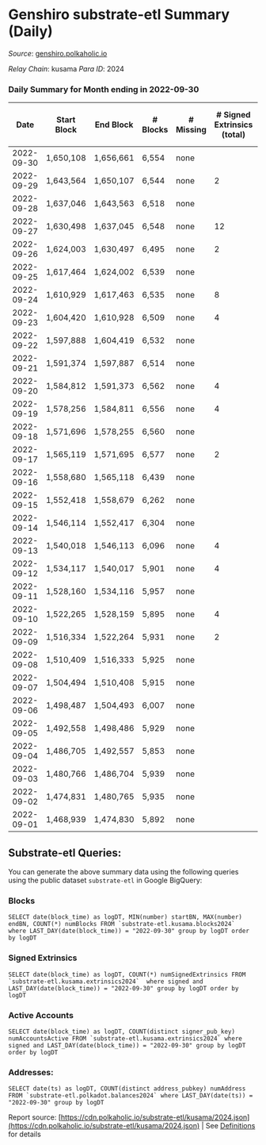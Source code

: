 # Genshiro substrate-etl Summary (Daily)

_Source_: [genshiro.polkaholic.io](https://genshiro.polkaholic.io)

*Relay Chain*: kusama
*Para ID*: 2024



### Daily Summary for Month ending in 2022-09-30


| Date | Start Block | End Block | # Blocks | # Missing | # Signed Extrinsics (total) | # Active Accounts | # Addresses with Balances | # Events | # Transfers | # XCM Transfers In | # XCM Transfers Out |
| ---- | ----------- | --------- | -------- | --------- | --------------------------- | ----------------- | ------------------------- | -------- | ----------- | ------------------ | ------------------- |
| 2022-09-30 | 1,650,108 | 1,656,661 | 6,554 | none  |  |  | 24 | 13,124 |   | 1  |   |
| 2022-09-29 | 1,643,564 | 1,650,107 | 6,544 | none  | 2 | 2 |  | 13,107 |   |   |   |
| 2022-09-28 | 1,637,046 | 1,643,563 | 6,518 | none  |  |  |  | 13,047 |   |   |   |
| 2022-09-27 | 1,630,498 | 1,637,045 | 6,548 | none  | 12 | 2 |  | 13,155 |   |   |   |
| 2022-09-26 | 1,624,003 | 1,630,497 | 6,495 | none  | 2 | 2 |  | 13,014 |   | 1  |   |
| 2022-09-25 | 1,617,464 | 1,624,002 | 6,539 | none  |  |  |  | 13,089 |   |   |   |
| 2022-09-24 | 1,610,929 | 1,617,463 | 6,535 | none  | 8 | 2 |  | 13,118 |   | 1  |   |
| 2022-09-23 | 1,604,420 | 1,610,928 | 6,509 | none  | 4 | 2 |  | 13,044 |   |   |   |
| 2022-09-22 | 1,597,888 | 1,604,419 | 6,532 | none  |  |  |  | 13,080 |   | 1  |   |
| 2022-09-21 | 1,591,374 | 1,597,887 | 6,514 | none  |  |  |  | 13,049 |   | 2  |   |
| 2022-09-20 | 1,584,812 | 1,591,373 | 6,562 | none  | 4 | 2 |  | 13,166 |   | 3  |   |
| 2022-09-19 | 1,578,256 | 1,584,811 | 6,556 | none  | 4 | 2 | 24 | 13,144 |   | 1  |   |
| 2022-09-18 | 1,571,696 | 1,578,255 | 6,560 | none  |  |  | 24 | 13,136 |   | 1  |   |
| 2022-09-17 | 1,565,119 | 1,571,695 | 6,577 | none  | 2 | 2 | 24 | 13,173 |   |   |   |
| 2022-09-16 | 1,558,680 | 1,565,118 | 6,439 | none  |  |  | 24 | 12,889 |   |   |   |
| 2022-09-15 | 1,552,418 | 1,558,679 | 6,262 | none  |  |  | 24 | 12,534 |   |   |   |
| 2022-09-14 | 1,546,114 | 1,552,417 | 6,304 | none  |  |  | 24 | 12,619 |   |   |   |
| 2022-09-13 | 1,540,018 | 1,546,113 | 6,096 | none  | 4 | 2 | 24 | 12,223 |   | 1  |   |
| 2022-09-12 | 1,534,117 | 1,540,017 | 5,901 | none  | 4 | 2 |  | 11,828 |   |   |   |
| 2022-09-11 | 1,528,160 | 1,534,116 | 5,957 | none  |  |  |  | 11,924 |   |   |   |
| 2022-09-10 | 1,522,265 | 1,528,159 | 5,895 | none  | 4 | 2 |  | 11,815 |   |   |   |
| 2022-09-09 | 1,516,334 | 1,522,264 | 5,931 | none  | 2 | 2 |  | 11,895 |   | 3  |   |
| 2022-09-08 | 1,510,409 | 1,516,333 | 5,925 | none  |  |  | 24 | 11,860 |   |   |   |
| 2022-09-07 | 1,504,494 | 1,510,408 | 5,915 | none  |  |  | 24 | 11,840 |   |   |   |
| 2022-09-06 | 1,498,487 | 1,504,493 | 6,007 | none  |  |  | 24 | 12,024 |   |   |   |
| 2022-09-05 | 1,492,558 | 1,498,486 | 5,929 | none  |  |  | 24 | 11,868 |   |   |   |
| 2022-09-04 | 1,486,705 | 1,492,557 | 5,853 | none  |  |  | 24 | 11,721 |   | 1  |   |
| 2022-09-03 | 1,480,766 | 1,486,704 | 5,939 | none  |  |  | 24 | 11,898 |   | 2  |   |
| 2022-09-02 | 1,474,831 | 1,480,765 | 5,935 | none  |  |  | 24 | 11,884 |   | 1  |   |
| 2022-09-01 | 1,468,939 | 1,474,830 | 5,892 | none  |  |  | 24 | 11,794 |   |   |   |

## Substrate-etl Queries:
You can generate the above summary data using the following queries using the public dataset `substrate-etl` in Google BigQuery:


### Blocks
```
SELECT date(block_time) as logDT, MIN(number) startBN, MAX(number) endBN, COUNT(*) numBlocks FROM `substrate-etl.kusama.blocks2024`  where LAST_DAY(date(block_time)) = "2022-09-30" group by logDT order by logDT
```


### Signed Extrinsics
```
SELECT date(block_time) as logDT, COUNT(*) numSignedExtrinsics FROM `substrate-etl.kusama.extrinsics2024`  where signed and LAST_DAY(date(block_time)) = "2022-09-30" group by logDT order by logDT
```


### Active Accounts
```
SELECT date(block_time) as logDT, COUNT(distinct signer_pub_key) numAccountsActive FROM `substrate-etl.kusama.extrinsics2024` where signed and LAST_DAY(date(block_time)) = "2022-09-30" group by logDT order by logDT
```


### Addresses:
```
SELECT date(ts) as logDT, COUNT(distinct address_pubkey) numAddress FROM `substrate-etl.polkadot.balances2024` where LAST_DAY(date(ts)) = "2022-09-30" group by logDT
```



Report source: [https://cdn.polkaholic.io/substrate-etl/kusama/2024.json](https://cdn.polkaholic.io/substrate-etl/kusama/2024.json) | See [Definitions](/DEFINITIONS.md) for details

